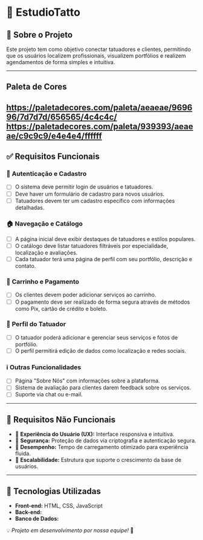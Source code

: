 # 🎨 EstudioTatto

## 📌 Sobre o Projeto
Este projeto tem como objetivo conectar tatuadores e clientes, permitindo que os usuários localizem profissionais, visualizem portfólios e realizem agendamentos de forma simples e intuitiva.

---

## Paleta de Cores
https://paletadecores.com/paleta/aeaeae/969696/7d7d7d/656565/4c4c4c/
https://paletadecores.com/paleta/939393/aeaeae/c9c9c9/e4e4e4/ffffff
---

## ✅ Requisitos Funcionais

### 🔐 **Autenticação e Cadastro**
- [ ] O sistema deve permitir login de usuários e tatuadores.
- [ ] Deve haver um formulário de cadastro para novos usuários.
- [ ] Tatuadores devem ter um cadastro específico com informações detalhadas.

### 🏠 **Navegação e Catálogo**
- [ ] A página inicial deve exibir destaques de tatuadores e estilos populares.
- [ ] O catálogo deve listar tatuadores filtráveis por especialidade, localização e avaliações.
- [ ] Cada tatuador terá uma página de perfil com seu portfólio, descrição e contato.

### 🛒 **Carrinho e Pagamento**
- [ ] Os clientes devem poder adicionar serviços ao carrinho.
- [ ] O pagamento deve ser realizado de forma segura através de métodos como Pix, cartão de crédito e boleto.

### 👤 **Perfil do Tatuador**
- [ ] O tatuador poderá adicionar e gerenciar seus serviços e fotos de portfólio.
- [ ] O perfil permitirá edição de dados como localização e redes sociais.

### ℹ️ **Outras Funcionalidades**
- [ ] Página "Sobre Nós" com informações sobre a plataforma.
- [ ] Sistema de avaliação para clientes darem feedback sobre os serviços.
- [ ] Suporte via chat ou e-mail.

---

## 🚀 Requisitos Não Funcionais

- 🔹 **Experiência do Usuário (UX):** Interface responsiva e intuitiva.
- 🔹 **Segurança:** Proteção de dados via criptografia e autenticação segura.
- 🔹 **Desempenho:** Tempo de carregamento otimizado para experiência fluida.
- 🔹 **Escalabilidade:** Estrutura que suporte o crescimento da base de usuários.

---

## 📂 Tecnologias Utilizadas

- **Front-end:** HTML, CSS, JavaScript
- **Back-end:**
- **Banco de Dados:**

💡 *Projeto em desenvolvimento por nossa equipe!* 🚀
